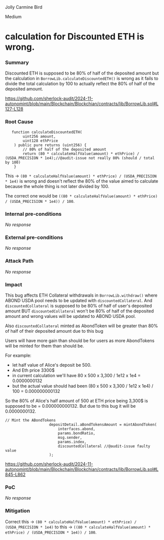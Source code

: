 Jolly Carmine Bird

Medium

# calculation for Discounted ETH is wrong.

### Summary

Discounted ETH is supposed to be  80% of half of the deposited amount but the calculation in `BorrowLib.calculateDiscountedETH()` is wrong as it fails to divide the total calculation by 100 to actually reflect the  80% of half of the deposited amount.

https://github.com/sherlock-audit/2024-11-autonomint/blob/main/Blockchain/Blockchian/contracts/lib/BorrowLib.sol#L127-L128

### Root Cause

```solidity
   function calculateDiscountedETH(
        uint256 amount,
        uint128 ethPrice
    ) public pure returns (uint256) {
        // 80% of half of the deposited amount
        return (80 * calculateHalfValue(amount) * ethPrice) / (USDA_PRECISION * 1e4);//@audit-issue not really 80% (should / total by 100)
    }
```
This -> `(80 * calculateHalfValue(amount) * ethPrice) / (USDA_PRECISION * 1e4)` is wrong and doesn't reflect the 80% of the value aimed to calculate because the whole thing is not later divided by 100.

The correct one would be `((80 * calculateHalfValue(amount) * ethPrice) / (USDA_PRECISION * 1e4)) / 100`.


### Internal pre-conditions

_No response_

### External pre-conditions

_No response_

### Attack Path

_No response_

### Impact

This bug affects ETH Collateral withdrawals in `BorrowLib.withdraw()` where ABOND USDA pool needs to be updated with `discountedCollateral`. And  `discountedCollateral` is supposed to be 80% of half of user's deposited amount BUT `discountedCollateral` won't be 80% of half of the deposited amount and wrong values will be updated to ABOND USDA pool.

Also `discountedCollateral` minted as AbondToken will be greater than 80% of half of their deposited amount due to this bug

Users will have more gain than should be for users as more AbondTokens will be minted for them than should be.

For example: 
- let half value of Alice's deposit be 500. 
- And Eth price 3300$
- in current calculation we'll have 80 x 500 x 3,300 / 1e12 x 1e4 = 0.0000000132
- but the actual value should had been (80 x 500 x 3,300 / 1e12 x 1e4) / 100 = 0.000000000132

So the 80% of Alice's half amount of 500 at ETH price being 3,300$ is supposed to be = 0.000000000132. But due to this bug it will be 0.0000000132.


```solidity
// Mint the ABondTokens
                    depositDetail.aBondTokensAmount = mintAbondToken(
                        interfaces.abond,
                        params.bondRatio,
                        msg.sender,
                        params.index,
                        discountedCollateral //@audit-issue faulty value 
                    );
```

https://github.com/sherlock-audit/2024-11-autonomint/blob/main/Blockchain/Blockchian/contracts/lib/BorrowLib.sol#L845-L862

### PoC

_No response_

### Mitigation

Correct this -> `(80 * calculateHalfValue(amount) * ethPrice) / (USDA_PRECISION * 1e4)` to this ->   `((80 * calculateHalfValue(amount) * ethPrice) / (USDA_PRECISION * 1e4)) / 100`.